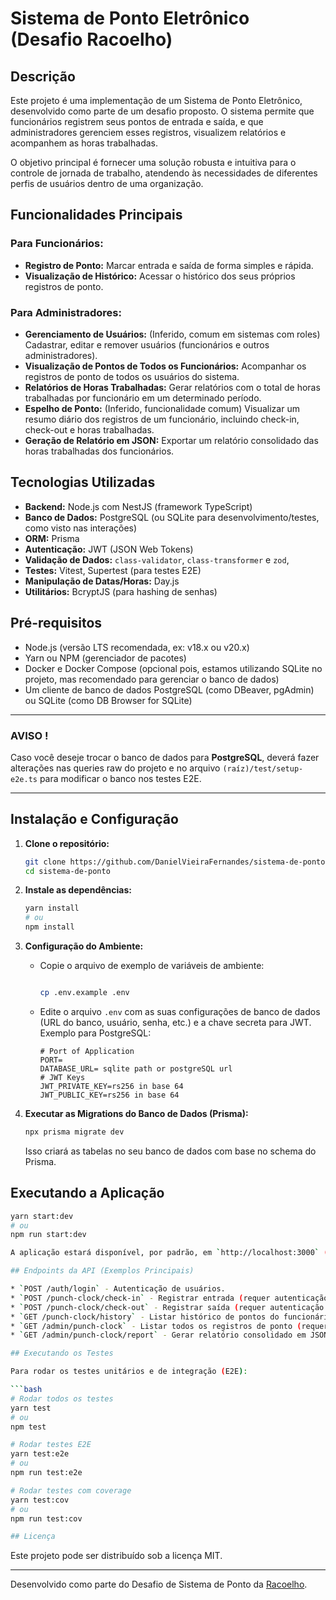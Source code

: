 # Sistema de Ponto Eletrônico (Desafio Racoelho)

## Descrição

Este projeto é uma implementação de um Sistema de Ponto Eletrônico, desenvolvido como parte de um desafio proposto. O sistema permite que funcionários registrem seus pontos de entrada e saída, e que administradores gerenciem esses registros, visualizem relatórios e acompanhem as horas trabalhadas.

O objetivo principal é fornecer uma solução robusta e intuitiva para o controle de jornada de trabalho, atendendo às necessidades de diferentes perfis de usuários dentro de uma organização.

## Funcionalidades Principais

### Para Funcionários:
* **Registro de Ponto:** Marcar entrada e saída de forma simples e rápida.
* **Visualização de Histórico:** Acessar o histórico dos seus próprios registros de ponto.

### Para Administradores:
* **Gerenciamento de Usuários:** (Inferido, comum em sistemas com roles) Cadastrar, editar e remover usuários (funcionários e outros administradores).
* **Visualização de Pontos de Todos os Funcionários:** Acompanhar os registros de ponto de todos os usuários do sistema.
* **Relatórios de Horas Trabalhadas:** Gerar relatórios com o total de horas trabalhadas por funcionário em um determinado período.
* **Espelho de Ponto:** (Inferido, funcionalidade comum) Visualizar um resumo diário dos registros de um funcionário, incluindo check-in, check-out e horas trabalhadas.
* **Geração de Relatório em JSON:** Exportar um relatório consolidado das horas trabalhadas dos funcionários.

## Tecnologias Utilizadas

* **Backend:** Node.js com NestJS (framework TypeScript)
* **Banco de Dados:** PostgreSQL (ou SQLite para desenvolvimento/testes, como visto nas interações)
* **ORM:** Prisma
* **Autenticação:** JWT (JSON Web Tokens)
* **Validação de Dados:** `class-validator`, `class-transformer` e `zod`,
* **Testes:** Vitest, Supertest (para testes E2E)
* **Manipulação de Datas/Horas:** Day.js
* **Utilitários:** BcryptJS (para hashing de senhas)

## Pré-requisitos

* Node.js (versão LTS recomendada, ex: v18.x ou v20.x)
* Yarn ou NPM (gerenciador de pacotes)
* Docker e Docker Compose (opcional pois, estamos utilizando SQLite no projeto, mas recomendado para gerenciar o banco de dados)
* Um cliente de banco de dados PostgreSQL (como DBeaver, pgAdmin) ou SQLite (como DB Browser for SQLite)

---
### AVISO !

Caso você deseje trocar o banco de dados para **PostgreSQL**, deverá fazer alterações nas queries raw do projeto e no arquivo `(raíz)/test/setup-e2e.ts` para modificar o banco nos testes E2E.

---

## Instalação e Configuração

1.  **Clone o repositório:**
    ```bash
    git clone https://github.com/DanielVieiraFernandes/sistema-de-ponto.git
    cd sistema-de-ponto
    ```

2.  **Instale as dependências:**
    ```bash
    yarn install
    # ou
    npm install
    ```

3.  **Configuração do Ambiente:**
    * Copie o arquivo de exemplo de variáveis de ambiente:
        ```bash
        
        cp .env.example .env
        ```
    * Edite o arquivo `.env` com as suas configurações de banco de dados (URL do banco, usuário, senha, etc.) e a chave secreta para JWT.
        Exemplo para PostgreSQL:
        ```env
       # Port of Application 
       PORT= 
       DATABASE_URL= sqlite path or postgreSQL url 
       # JWT Keys
       JWT_PRIVATE_KEY=rs256 in base 64
       JWT_PUBLIC_KEY=rs256 in base 64
        ```

4.  **Executar as Migrations do Banco de Dados (Prisma):**
    ```bash
    npx prisma migrate dev
    ```
    Isso criará as tabelas no seu banco de dados com base no schema do Prisma.


## Executando a Aplicação

```bash
yarn start:dev
# ou
npm run start:dev

A aplicação estará disponível, por padrão, em `http://localhost:3000` (ou a porta configurada no seu projeto).

## Endpoints da API (Exemplos Principais)

* `POST /auth/login` - Autenticação de usuários.
* `POST /punch-clock/check-in` - Registrar entrada (requer autenticação de funcionário).
* `POST /punch-clock/check-out` - Registrar saída (requer autenticação de funcionário).
* `GET /punch-clock/history` - Listar histórico de pontos do funcionário logado (com paginação).
* `GET /admin/punch-clock` - Listar todos os registros de ponto (requer autenticação de ADMIN, com paginação e filtro por `employeeId`).
* `GET /admin/punch-clock/report` - Gerar relatório consolidado em JSON (requer autenticação de ADMIN, com filtro opcional por `employeeId`).

## Executando os Testes

Para rodar os testes unitários e de integração (E2E):

```bash
# Rodar todos os testes
yarn test
# ou
npm test

# Rodar testes E2E
yarn test:e2e
# ou
npm run test:e2e

# Rodar testes com coverage
yarn test:cov
# ou
npm run test:cov

## Licença
```

Este projeto pode ser distribuído sob a licença MIT.

---

Desenvolvido como parte do Desafio de Sistema de Ponto da [Racoelho](https://racoelho.com.br/).